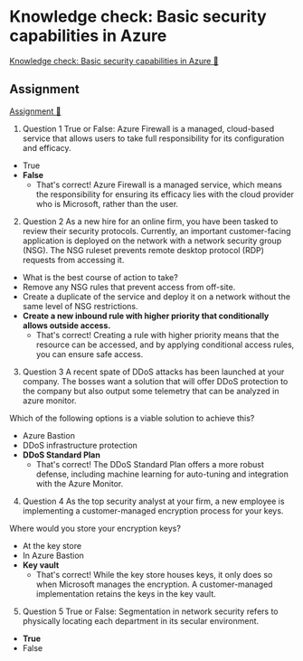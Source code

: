# Knowledge check: Basic security capabilities in Azure

[Knowledge check: Basic security capabilities in Azure 🔗](https://www.coursera.org/learn/microsoft-sc-900-exam-preparation-and-practice/assignment-submission/tOJYy/knowledge-check-basic-security-capabilities-in-azure)

## Assignment

[Assignment 🔗](https://www.coursera.org/learn/microsoft-sc-900-exam-preparation-and-practice/assignment-submission/tOJYy/knowledge-check-basic-security-capabilities-in-azure/attempt)

1.  Question 1
    True or False: Azure Firewall is a managed, cloud-based service that allows users to take full responsibility for its configuration and efficacy.

- True
- **False**
  - That's correct! Azure Firewall is a managed service, which means the responsibility for ensuring its efficacy lies with the cloud provider who is Microsoft, rather than the user.

2. Question 2
   As a new hire for an online firm, you have been tasked to review their security protocols. Currently, an important customer-facing application is deployed on the network with a network security group (NSG). The NSG ruleset prevents remote desktop protocol (RDP) requests from accessing it.

- What is the best course of action to take?
- Remove any NSG rules that prevent access from off-site.
- Create a duplicate of the service and deploy it on a network without the same level of NSG restrictions.
- **Create a new inbound rule with higher priority that conditionally allows outside access.**
  - That's correct! Creating a rule with higher priority means that the resource can be accessed, and by applying conditional access rules, you can ensure safe access.

3. Question 3
   A recent spate of DDoS attacks has been launched at your company. The bosses want a solution that will offer DDoS protection to the company but also output some telemetry that can be analyzed in azure monitor.

Which of the following options is a viable solution to achieve this?

- Azure Bastion
- DDoS infrastructure protection
- **DDoS Standard Plan**
  - That's correct! The DDoS Standard Plan offers a more robust defense, including machine learning for auto-tuning and integration with the Azure Monitor.

4. Question 4
   As the top security analyst at your firm, a new employee is implementing a customer-managed encryption process for your keys.

Where would you store your encryption keys?

- At the key store
- In Azure Bastion
- **Key vault**
  - That's correct! While the key store houses keys, it only does so when Microsoft manages the encryption. A customer-managed implementation retains the keys in the key vault.

5. Question 5
   True or False: Segmentation in network security refers to physically locating each department in its secular environment.

- **True**
- False
